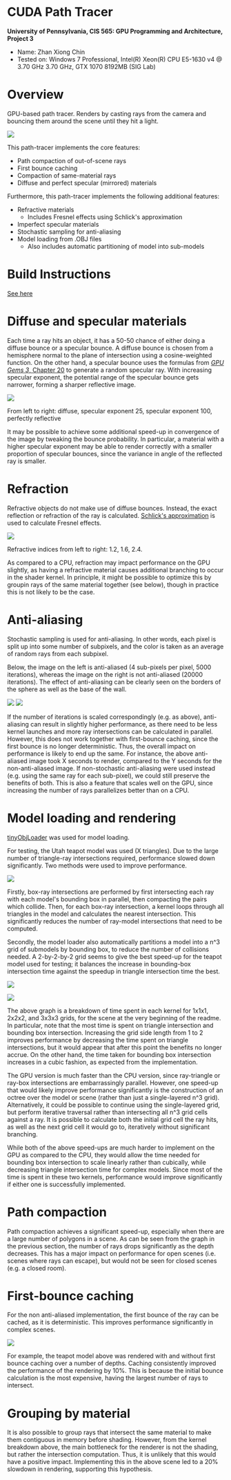 CUDA Path Tracer
================

**University of Pennsylvania, CIS 565: GPU Programming and Architecture, Project 3**

* Name: Zhan Xiong Chin
* Tested on: Windows 7 Professional, Intel(R) Xeon(R) CPU E5-1630 v4 @ 3.70 GHz 3.70 GHz, GTX 1070 8192MB (SIG Lab)

Overview
========
GPU-based path tracer. Renders by casting rays from the camera and bouncing them around the scene until they hit a light.

![](img/cornell_example.5000samp.png)

This path-tracer implements the core features:

* Path compaction of out-of-scene rays
* First bounce caching
* Compaction of same-material rays
* Diffuse and perfect specular (mirrored) materials

Furthermore, this path-tracer implements the following additional features:

* Refractive materials
	* Includes Fresnel effects using Schlick's approximation
* Imperfect specular materials
* Stochastic sampling for anti-aliasing
* Model loading from .OBJ files
	* Also includes automatic partitioning of model into sub-models

Build Instructions
==================
[See here](https://github.com/CIS565-Fall-2016/Project0-CUDA-Getting-Started/blob/master/INSTRUCTION.md)

Diffuse and specular materials
==============================
Each time a ray hits an object, it has a 50-50 chance of either doing a diffuse bounce or a specular bounce. A diffuse bounce is chosen from a hemisphere normal to the plane of intersection using a cosine-weighted function. On the other hand, a specular bounce uses the formulas from [*GPU Gems 3*, Chapter 20](http://http.developer.nvidia.com/GPUGems3/gpugems3_ch20.html) to generate a random specular ray. With increasing specular exponent, the potential range of the specular bounce gets narrower, forming a sharper reflective image. 

![](img/specular_and_diffuse.5000samp.png)

From left to right: diffuse, specular exponent 25, specular exponent 100, perfectly reflective

It may be possible to achieve some additional speed-up in convergence of the image by tweaking the bounce probability. In particular, a material with a higher specular exponent may be able to render correctly with a smaller proportion of specular bounces, since the variance in angle of the reflected ray is smaller.

Refraction
==========
Refractive objects do not make use of diffuse bounces. Instead, the exact reflection or refraction of the ray is calculated. [Schlick's approximation](https://en.wikipedia.org/wiki/Schlick%27s_approximation) is used to calculate Fresnel effects.

![](img/refractive.5000samp.png)

Refractive indices from left to right: 1.2, 1.6, 2.4.

As compared to a CPU, refraction may impact performance on the GPU slightly, as having a refractive material causes additional branching to occur in the shader kernel. In principle, it might be possible to optimize this by groupin rays of the same material together (see below), though in practice this is not likely to be the case.

Anti-aliasing
=============
Stochastic sampling is used for anti-aliasing. In other words, each pixel is split up into some number of subpixels, and the color is taken as an average of random rays from each subpixel.

Below, the image on the left is anti-aliased (4 sub-pixels per pixel, 5000 iterations), whereas the image on the right is not anti-aliased (20000 iterations). The effect of anti-aliasing can be clearly seen on the borders of the sphere as well as the base of the wall.

![](img/crop_cornell.antialiased.5000samp.png) ![](img/crop_cornell_aliased.20000samp.png)

If the number of iterations is scaled correspondingly (e.g. as above), anti-aliasing can result in slightly higher performance, as there need to be less kernel launches and more ray intersections can be calculated in parallel. However, this does not work together with first-bounce caching, since the first bounce is no longer deterministic. Thus, the overall impact on performance is likely to end up the same. For instance, the above anti-aliased image took X seconds to render, compared to the Y seconds for the non-anti-aliased image. If non-stochastic anti-aliasing were used instead (e.g. using the same ray for each sub-pixel), we could still preserve the benefits of both. This is also a feature that scales well on the GPU, since increasing the number of rays parallelizes better than on a CPU.


Model loading and rendering
===========================
[tinyObjLoader](http://syoyo.github.io/tinyobjloader/) was used for model loading.

For testing, the Utah teapot model was used (X triangles). Due to the large number of triangle-ray intersections required, performance slowed down significantly. Two methods were used to improve performance. 

![](img/teapot.3000samp.png)

Firstly, box-ray intersections are performed by first intersecting each ray with each model's bounding box in parallel, then compacting the pairs which collide. Then, for each box-ray intersection, a kernel loops through all triangles in the model and calculates the nearest intersection. This significantly reduces the number of ray-model intersections that need to be computed.

Secondly, the model loader also automatically partitions a model into a n^3 grid of submodels by bounding box, to reduce the number of collisions needed. A 2-by-2-by-2 grid seems to give the best speed-up for the teapot model used for testing; it balances the increase in bounding-box intersection time against the speedup in triangle intersection time the best.

![](img/graph_2x2x2_bb_cull.png)

![](img/graph_bb_grid.png)

The above graph is a breakdown of time spent in each kernel for 1x1x1, 2x2x2, and 3x3x3 grids, for the scene at the very beginning of the readme. In particular, note that the most time is spent on triangle intersection and bounding box intersection. Increasing the grid side length from 1 to 2 improves performance by decreasing the time spent on triangle intersections, but it would appear that after this point the benefits no longer accrue. On the other hand, the time taken for bounding box intersection increases in a cubic fashion, as expected from the implementation. 

The GPU version is much faster than the CPU version, since ray-triangle or ray-box intersections are embarrassingly parallel. However, one speed-up that would likely improve performance significantly is the construction of an octree over the model or scene (rather than just a single-layered n^3 grid). Alternatively, it could be possible to continue using the single-layered grid, but perform iterative traversal rather than intersecting all n^3 grid cells against a ray. It is possible to calculate both the initial grid cell the ray hits, as well as the next grid cell it would go to, iteratively without significant branching. 

While both of the above speed-ups are much harder to implement on the GPU as compared to the CPU, they would allow the time needed for bounding box intersection to scale linearly rather than cubically, while decreasing triangle intersection time for complex models. Since most of the time is spent in these two kernels, performance would improve significantly if either one is successfully implemented.

Path compaction
===============
Path compaction achieves a significant speed-up, especially when there are a large number of polygons in a scene. As can be seen from the graph in the previous section, the number of rays drops significantly as the depth decreases. This has a major impact on performance for open scenes (i.e. scenes where rays can escape), but would not be seen for closed scenes (e.g. a closed room).

First-bounce caching
====================
For the non anti-aliased implementation, the first bounce of the ray can be cached, as it is deterministic. This improves performance significantly in complex scenes.

![](img/graph_firstbounce_caching.png)

For example, the teapot model above was rendered with and without first bounce caching over a number of depths. Caching consistently improved the performance of the rendering by 10%. This is because the initial bounce calculation is the most expensive, having the largest number of rays to intersect. 

Grouping by material
====================
It is also possible to group rays that intersect the same material to make them contiguous in memory before shading. However, from the kernel breakdown above, the main bottleneck for the renderer is not the shading, but rather the intersection computation. Thus, it is unlikely that this would have a positive impact. Implementing this in the above scene led to a 20% slowdown in rendering, supporting this hypothesis.
